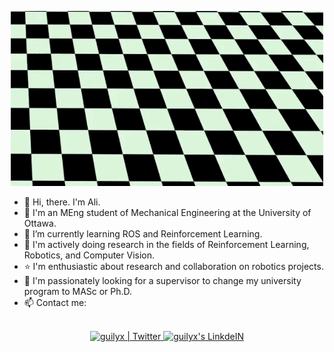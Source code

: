 <p align="center">
<img alt="guilyx | Twitter" width="500px" src="./Ant_TD3.gif"/>
</p>

- 👋 Hi, there. I'm Ali.
- :school: I'm an MEng student of Mechanical Engineering at the University of Ottawa.
- 🌱 I’m currently learning ROS and Reinforcement Learning.
- 💞️ I'm actively doing research in the fields of Reinforcement Learning, Robotics, and Computer Vision.
- :star: I'm enthusiastic about research and collaboration on robotics projects.
- 👀 I'm passionately looking for a supervisor to change my university program to MASc or Ph.D.
- 📫 Contact me:

<p align="center">
<br/>
<a href="mailto:akari103@uottawa.ca">
  <img alt="guilyx | Twitter" width="50px" src="https://cdn-icons-png.flaticon.com/128/1161/1161735.png"/>
</a>
<a href="https://www.linkedin.com/in/ali-karimzade/">
  <img alt="guilyx's LinkdeIN" width="50px" src="https://cdn-icons-png.flaticon.com/128/408/408703.png" />
</a>
<br>
</p>
<!---
- [akari103@uottawa.ca](mailto:akari103@uottawa.ca)

ake1999/ake1999 is a ✨ special ✨ repository because its `README.md` (this file) appears on your GitHub profile.
You can click the Preview link to take a look at your changes.
--->
